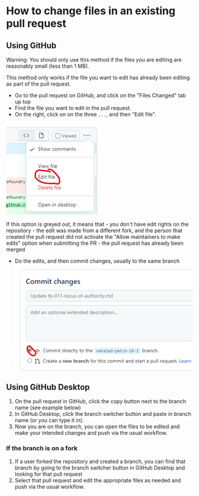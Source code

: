 # How to change files in an existing pull request

## Using GitHub

Warning: You should only use this method if the files you are editing are reasonably small (less than 1 MB).

This method only works if the file you want to edit has already been editing as part of the pull request.

- Go to the pull request on GitHub, and click on the "Files Changed" tab up top
- Find the file you want to edit in the pull request.
- On the right, click on on the three `...`, and then "Edit file".

![changepr](../images/changing_pr.png)

If this option is greyed out, it means that - you don't have edit rights on the repository - the edit was made from a different fork, and the person that created the pull request did not activate the "Allow maintainers to make edits" option when submitting the PR - the pull request has already been merged

- Do the edits, and then commit changes, usually to the same branch
  ![changepr](../images/changing_pr_commit.png)

## Using GitHub Desktop

1. On the pull request in GitHub, click the copy button next to the branch name (see example below)
1. In GitHub Desktop, click the branch switcher button and paste in branch name (or you can type it in).
1. Now you are on the branch, you can open the files to be edited and make your intended changes and push via the usual workflow.

### If the branch is on a fork

1. If a user forked the repository and created a branch, you can find that branch by going to the branch switcher button in GitHub Desktop and looking for that pull request
1. Select that pull request and edit the appropriate files as needed and push via the usual workflow.